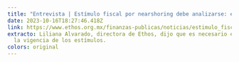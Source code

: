 ```yaml
---
title: "Entrevista | Estímulo fiscal por nearshoring debe analizarse: expertos"
date: 2023-10-16T18:27:46.418Z
link: https://www.ethos.org.mx/finanzas-publicas/noticias/estimulo_fiscal_por_nearshoring_debe_analizarse_expertos
extracto: Liliana Alvarado, directora de Ethos, dijo que es necesario evaluar de
  la vigencia de los estímulos.
colors: original
---
```

